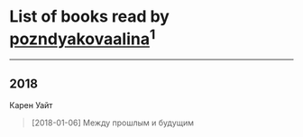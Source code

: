 # List of books read by [pozndyakovaalina](http://vk.com/id228787647)<sup>1</sup>
---

## 2018

Карен Уайт
> [2018-01-06] Между прошлым и будущим



